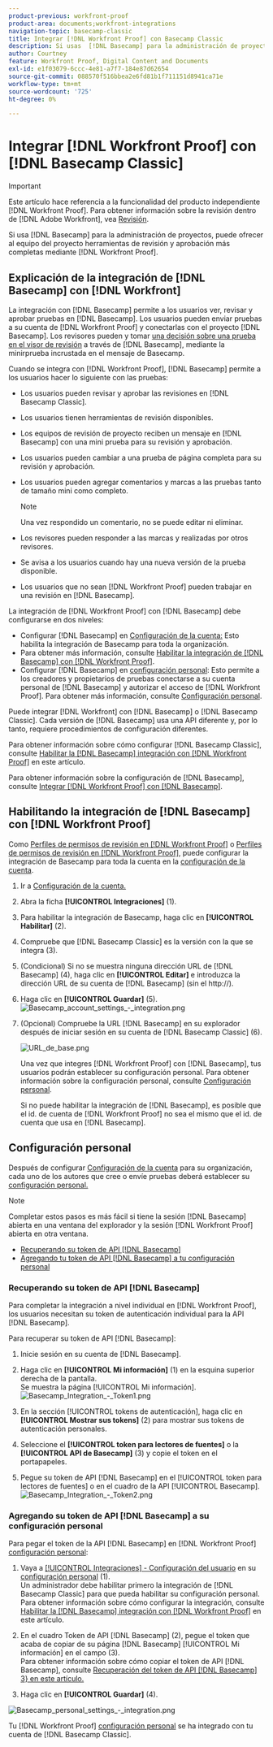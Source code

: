 ```yaml
---
product-previous: workfront-proof
product-area: documents;workfront-integrations
navigation-topic: basecamp-classic
title: Integrar [!DNL Workfront Proof] con Basecamp Classic
description: Si usas  [!DNL Basecamp] para la administración de proyectos, puedes ofrecerle a tu equipo de proyecto herramientas de revisión y aprobación más completas con [!DNL Workfront Proof].
author: Courtney
feature: Workfront Proof, Digital Content and Documents
exl-id: e1f03079-6ccc-4e81-a7f7-184e87d62654
source-git-commit: 088570f516bbea2e6fd81b1f711151d8941ca71e
workflow-type: tm+mt
source-wordcount: '725'
ht-degree: 0%

---
```


# Integrar [!DNL Workfront Proof] con [!DNL Basecamp Classic]

>[!IMPORTANT]
>
>Este artículo hace referencia a la funcionalidad del producto independiente [!DNL Workfront Proof]. Para obtener información sobre la revisión dentro de [!DNL Adobe Workfront], vea [Revisión](../../../review-and-approve-work/proofing/proofing.md).

Si usa [!DNL Basecamp] para la administración de proyectos, puede ofrecer al equipo del proyecto herramientas de revisión y aprobación más completas mediante [!DNL Workfront Proof].

## Explicación de la integración de [!DNL Basecamp] con [!DNL Workfront]

La integración con [!DNL Basecamp] permite a los usuarios ver, revisar y aprobar pruebas en [!DNL Basecamp]. Los usuarios pueden enviar pruebas a su cuenta de [!DNL Workfront Proof] y conectarlas con el proyecto [!DNL Basecamp]. Los revisores pueden y tomar [una decisión sobre una prueba en el visor de revisión](../../../review-and-approve-work/proofing/reviewing-proofs-within-workfront/make-a-decision-on-a-proof/make-decisions-on-proof.md) a través de [!DNL Basecamp], mediante la minirprueba incrustada en el mensaje de Basecamp.

Cuando se integra con [!DNL Workfront Proof], [!DNL Basecamp] permite a los usuarios hacer lo siguiente con las pruebas:

* Los usuarios pueden revisar y aprobar las revisiones en [!DNL Basecamp Classic].
* Los usuarios tienen herramientas de revisión disponibles.
* Los equipos de revisión de proyecto reciben un mensaje en [!DNL Basecamp] con una mini prueba para su revisión y aprobación.
* Los usuarios pueden cambiar a una prueba de página completa para su revisión y aprobación.
* Los usuarios pueden agregar comentarios y marcas a las pruebas tanto de tamaño mini como completo.

  >[!NOTE]
  >
  >Una vez respondido un comentario, no se puede editar ni eliminar.

* Los revisores pueden responder a las marcas y realizadas por otros revisores.
* Se avisa a los usuarios cuando hay una nueva versión de la prueba disponible.
* Los usuarios que no sean [!DNL Workfront Proof] pueden trabajar en una revisión en [!DNL Basecamp].

La integración de [!DNL Workfront Proof] con [!DNL Basecamp] debe configurarse en dos niveles:

* Configurar [!DNL Basecamp] en [Configuración de la cuenta:](https://support.workfront.com/hc/en-us/sections/115000912147-Account-settings) Esto habilita la integración de Basecamp para toda la organización.
* Para obtener más información, consulte [Habilitar la integración de  [!DNL Basecamp] con [!DNL Workfront Proof]](#enabling-the-basecamp-integration-with-workfront-proof).
* Configurar [!DNL Basecamp] en [configuración personal](https://support.workfront.com/hc/en-us/sections/115000921168-Personal-settings): Esto permite a los creadores y propietarios de pruebas conectarse a su cuenta personal de [!DNL Basecamp] y autorizar el acceso de [!DNL Workfront Proof]. Para obtener más información, consulte [Configuración personal](#configuring-personal-settings).

Puede integrar [!DNL Workfront] con [!DNL Basecamp] o [!DNL Basecamp Classic]. Cada versión de [!DNL Basecamp] usa una API diferente y, por lo tanto, requiere procedimientos de configuración diferentes.

Para obtener información sobre cómo configurar [!DNL Basecamp Classic], consulte [Habilitar la  [!DNL Basecamp] integración con [!DNL Workfront Proof]](#enabling-the-basecamp-integration-with-workfront-proof) en este artículo.

Para obtener información sobre la configuración de [!DNL Basecamp], consulte [Integrar [!DNL Workfront Proof] con [!DNL Basecamp]](../../../workfront-proof/wp-integrations/basecamp/integrate-workfront-proof-with-basecamp.md).

## Habilitando la integración de [!DNL Basecamp] con [!DNL Workfront Proof]

Como [Perfiles de permisos de revisión en [!DNL Workfront Proof]](../../../workfront-proof/wp-acct-admin/account-settings/proof-perm-profiles-in-wp.md) o [Perfiles de permisos de revisión en [!DNL Workfront Proof]](../../../workfront-proof/wp-acct-admin/account-settings/proof-perm-profiles-in-wp.md), puede configurar la integración de Basecamp para toda la cuenta en la [configuración de la cuenta](https://support.workfront.com/hc/en-us/sections/115000912147-Account-settings).

1. Ir a [Configuración de la cuenta.](https://support.workfront.com/hc/en-us/sections/115000912147-Account-settings)
1. Abra la ficha **[!UICONTROL Integraciones]** (1).
1. Para habilitar la integración de Basecamp, haga clic en **[!UICONTROL Habilitar]** (2).
1. Compruebe que [!DNL Basecamp Classic] es la versión con la que se integra (3).
1. (Condicional) Si no se muestra ninguna dirección URL de [!DNL Basecamp] (4), haga clic en **[!UICONTROL Editar]** e introduzca la dirección URL de su cuenta de [!DNL Basecamp] (sin el http://).
1. Haga clic en **[!UICONTROL Guardar]** (5).\
   ![Basecamp_account_settings_-_integration.png](assets/basecamp-account-settings---integration-350x192.png)

1. (Opcional) Compruebe la URL [!DNL Basecamp] en su explorador después de iniciar sesión en su cuenta de [!DNL Basecamp Classic] (6).

   ![URL_de_base.png](assets/basecamp-url-350x75.png)

   Una vez que integres [!DNL Workfront Proof] con [!DNL Basecamp], tus usuarios podrán establecer su configuración personal. Para obtener información sobre la configuración personal, consulte [Configuración personal](#configuring-personal-settings).

   Si no puede habilitar la integración de [!DNL Basecamp], es posible que el id. de cuenta de [!DNL Workfront Proof] no sea el mismo que el id. de cuenta que usa en [!DNL Basecamp].

## Configuración personal

Después de configurar [Configuración de la cuenta](https://support.workfront.com/hc/en-us/sections/115000912147-Account-settings) para su organización, cada uno de los autores que cree o envíe pruebas deberá establecer su [configuración personal.](https://support.workfront.com/hc/en-us/sections/115000921168-Personal-settings)

>[!NOTE]
>
>Completar estos pasos es más fácil si tiene la sesión [!DNL Basecamp] abierta en una ventana del explorador y la sesión [!DNL Workfront Proof] abierta en otra ventana.

* [Recuperando su token de API  [!DNL Basecamp] ](#retrieving-your-basecamp-api-token)
* [Agregando tu token de API  [!DNL Basecamp] a tu configuración personal](#adding-your-basecamp-api-token-to-your-personal-settings)

### Recuperando su token de API [!DNL Basecamp]

Para completar la integración a nivel individual en [!DNL Workfront Proof], los usuarios necesitan su token de autenticación individual para la API [!DNL Basecamp].

Para recuperar su token de API [!DNL Basecamp]:

1. Inicie sesión en su cuenta de [!DNL Basecamp].
1. Haga clic en **[!UICONTROL Mi información]** (1) en la esquina superior derecha de la pantalla.\
   Se muestra la página [!UICONTROL Mi información].\
   ![Basecamp_Integration_-_Token1.png](assets/basecamp-integration---token1-350x334.png)

1. En la sección [!UICONTROL tokens de autenticación], haga clic en **[!UICONTROL Mostrar sus tokens]** (2) para mostrar sus tokens de autenticación personales.
1. Seleccione el **[!UICONTROL token para lectores de fuentes]** o la **[!UICONTROL API de Basecamp]** (3) y copie el token en el portapapeles.

1. Pegue su token de API [!DNL Basecamp] en el [!UICONTROL token para lectores de fuentes] o en el cuadro de la API [!UICONTROL Basecamp].\
   ![Basecamp_Integration_-_Token2.png](assets/basecamp-integration---token2-350x178.png)

### Agregando su token de API [!DNL Basecamp] a su configuración personal

Para pegar el token de la API [!DNL Basecamp] en [!DNL Workfront Proof] [configuración personal](https://support.workfront.com/hc/en-us/sections/115000921168-Personal-settings):

1. Vaya a [[!UICONTROL Integraciones] - Configuración del usuario](../../../workfront-proof/wp-getstarted/personal-settings/integrations-user-setup.md) en su [configuración personal](https://support.workfront.com/hc/en-us/sections/115000921168-Personal-settings) (1).\
   Un administrador debe habilitar primero la integración de [!DNL Basecamp Classic] para que pueda habilitar su configuración personal. Para obtener información sobre cómo configurar la integración, consulte [Habilitar la  [!DNL Basecamp] integración con [!DNL Workfront Proof]](#enabling-the-basecamp-integration-with-workfront-proof) en este artículo.

1. En el cuadro Token de API [!DNL Basecamp] (2), pegue el token que acaba de copiar de su página [!DNL Basecamp] [!UICONTROL Mi información] en el campo (3).\
   Para obtener información sobre cómo copiar el token de API [!DNL Basecamp], consulte [Recuperación del token de API [!DNL Basecamp] 3&rbrace; en este artículo.](#retrieving-your-basecamp-api-token)

1. Haga clic en **[!UICONTROL Guardar]** (4).

![Basecamp_personal_settings_-_integration.png](assets/basecamp-personal-settings---integration-350x250.png)

Tu [!DNL Workfront Proof] [configuración personal](https://support.workfront.com/hc/en-us/sections/115000921168-Personal-settings) se ha integrado con tu cuenta de [!DNL Basecamp Classic].
